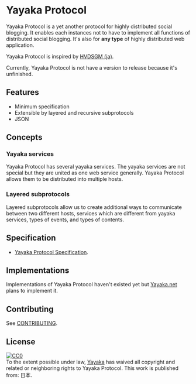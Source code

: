 # Yayaka Protocol

Yayaka Protocol is a yet another protocol for highly distributed social blogging.
It enables each instances not to have to implement all functions of distributed social blogging.
It's also for **any type** of highly distributed web application.

Yayaka Protocol is inspired by [HVDSGM (ja)](https://hakabahitoyo.wordpress.com/2017/05/22/hvdsgm/).

Currently, Yayaka Protocol is not have a version to release because it's unfinished.


## Features

- Minimum specification
- Extensible by layered and recursive subprotocols
- JSON


## Concepts

### Yayaka services

Yayaka Protocol has several yayaka services.
The yayaka services are not special but they are united as one web service generally.
Yayaka Protocol allows them to be distributed into multiple hosts.

### Layered subprotocols

Layered subprotocols allow us to create additional ways to communicate between two different hosts,
services which are different from yayaka services, types of events, and types of contents.


## Specification

- [Yayaka Protocol Specification](specification/index.md).


## Implementations

Implementations of Yayaka Protocol haven't existed yet but [Yayaka.net](https://yayaka.net) plans to implement it.


## Contributing

See [CONTRIBUTING](CONTRIBUTING.md).

## License

<p xmlns:dct="http://purl.org/dc/terms/" xmlns:vcard="http://www.w3.org/2001/vcard-rdf/3.0#">
  <a rel="license"
     href="http://creativecommons.org/publicdomain/zero/1.0/">
    <img src="http://i.creativecommons.org/p/zero/1.0/88x31.png" style="border-style: none;" alt="CC0" />
  </a>
  <br />
  To the extent possible under law,
  <a rel="dct:publisher"
     href="https://github.com/Yayaka">
    <span property="dct:title">Yayaka</span></a>
  has waived all copyright and related or neighboring rights to
  <span property="dct:title">Yayaka Protocol</span>.
This work is published from:
<span property="vcard:Country" datatype="dct:ISO3166"
      content="JP" about="https://github.com/Yayaka">
  日本</span>.
</p>
